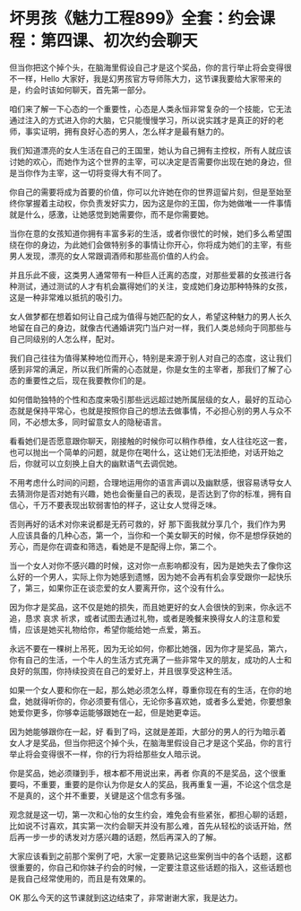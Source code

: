 # 坏男孩《魅力工程899》全套：约会课程：第四课、初次约会聊天

但当你把这个掉个头，在脑海里假设自己才是这个奖品，你的言行举止将会变得很不一样，Hello 大家好，我是幻男孩官方导师陈大力，这节课我要给大家带来的是，约会时该如何聊天，首先第一部分。

咱们来了解一下心态的一个重要性，心态是人类永恒非常复杂的一个技能，它无法通过注入的方式进入你的大脑，它只能慢慢学习，所以说实践才是真正的好的老师，事实证明，拥有良好心态的男人，怎么样才是最有魅力的。

我们知道漂亮的女人生活在自己的王国里，她认为自己拥有主控权，所有人就应该讨她的欢心，而她作为这个世界的主宰，可以决定是否需要你出现在她的身边，但是当你作为主宰，这一切将变得大有不同了。

你自己的需要将成为首要的价值，你可以允许她在你的世界逗留片刻，但是至始至终你掌握着主动权，你负责发好实力，因为这是你的王国，你为她做唯一一件事情就是什么，感激，让她感觉到她需要你，而不是你需要她。

当你在意的女孩知道你拥有丰富多彩的生活，或者你很忙的时候，她们多么希望围绕在你的身边，为此她们会做特别多的事情让你开心，你将成为她们的主宰，有些男人发现，漂亮的女人常跟调酒师和那些高价值的人约会。

并且乐此不疲，这类男人通常带有一种巨人迁离的态度，对那些爱慕的女孩进行各种测试，通过测试的人才有机会赢得她们的关注，变成她们身边那种特殊的女孩，这是一种非常难以抵抗的吸引力。

女人做梦都在想着如何让自己成为值得与她匹配的女人，希望这种魅力的男人长久地留在自己的身边，就像古代通婚讲究门当户对一样，我们人类总倾向于同那些与自己同级别的人怎么样，配对。

我们自己往往为值得某种地位而开心，特别是来源于别人对自己的态度，这让我们感到非常的满足，所以我们所需的心态就是，你是女生的主宰者，那我们了解了心态的重要性之后，现在我要教你们的是。

如何借助独特的个性和态度来吸引那些远远超过她所属层级的女人，最好的互动心态就是保持平常心，也就是按照你自己的想法去做事情，不必担心别的男人与众不同，不必想太多，同时留意女人的隐秘语言。

看看她们是否愿意跟你聊天，刚接触的时候你可以稍作恭维，女人往往吃这一套，也可以抛出一个简单的问题，就是你在喝什么，这让她们无法拒绝，对话开始之后，你就可以立刻换上自大的幽默语气去调侃她。

不用考虑什么时间的问题，合理地运用你的语言声调以及幽默感，很容易诱导女人去猜测你是否对她有兴趣，她也会衡量自己的表现，是否达到了你的标准，拥有自信心，千万不要表现出软弱害怕的样子，这让女人觉得乏味。

否则再好的话术对你来说都是无药可救的，好 那下面我就分享几个，我们作为男人应该具备的几种心态，第一个，当你和一个美女聊天的时候，你不是想俘获她的芳心，而是你在调查和筛选，看她是不是配得上你，第二个。

当一个女人对你不感兴趣的时候，这对你一点影响都没有，因为是她失去了像你这么好的一个男人，实际上你为她感到遗憾，因为她不会再有机会享受跟你一起快乐了，第三，如果你正在谈恋爱的女人要离开你，这个没有什么。

因为你才是奖品，这不仅是她的损失，而且她更好的女人会很快的到来，你永远不追，恳求 哀求 祈求，或者试图去通过礼物，或者是晚餐来换得女人的注意和爱情，应该是她买礼物给你，希望你能给她一点爱，第五。

永远不要在一棵树上吊死，因为无论如何，你都比她强，因为你才是奖品，第六，你有自己的生活，一个牛人的生活方式充满了一些非常牛叉的朋友，成功的人士和良好的氛围，你持续投资在自己的爱好上，并且很享受这种生活。

如果一个女人要和你在一起，那么她必须怎么样，尊重你现在有的生活，在你的地盘，她就得听你的，你必须要有信心，无论你多喜欢她，或者多么爱她，你要想象她爱你更多，你够幸运能够跟她在一起，但是她更幸运。

因为她能够跟你在一起，好 看到了吗，这就是差距，大部分的男人的行为暗示着女人才是奖品，但当你把这个掉个头，在脑海里假设自己才是这个奖品，你的言行举止将会变得很不一样，你的行为将给那些女人暗示说。

你是奖品，她必须赚到手，根本都不用说出来，再者 你真的不是奖品，这个很重要吗，不重要，重要的是你认为你是女人的奖品，我再重复一遍，不论这个信念是不是真的，这个并不重要，关键是这个信念有多强。

观念就是这一切，第一次和心怡的女生约会，难免会有些紧张，都担心聊的话题，比如说不讨喜欢，其实第一次约会聊天并没有那么难，首先从轻松的谈话开始，然后再一步一步的诱发对方感兴趣的话题，然后再深入的了解。

大家应该看到之前那个案例了吧，大家一定要熟记这些案例当中的各个话题，这都很重要的，你自己和你妹子约会的时候，一定要注意这些话题的指入，这些话题也是我自己经常使用的，而且是有效果的。

OK 那么今天的这节课就到这边结束了，非常谢谢大家，我是达力。